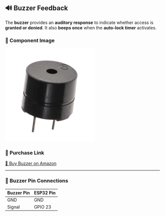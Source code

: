 ## 🔊 Buzzer Feedback

The **buzzer** provides an **auditory response** to indicate whether access is **granted or denied**. It also **beeps once** when the **auto-lock timer** activates.

### 📸 Component Image
![Buzzer Component](https://github.com/Hotsunlok/ESP32-smart-door-system/blob/d2b32e912f32f6dad561519f2477efcfb5e3b2b2/%E8%9E%A2%E5%B9%95%E6%93%B7%E5%8F%96%E7%95%AB%E9%9D%A2%202025-01-30%20054809.jpg)


### 🛒 Purchase Link
[🔗 Buy Buzzer on Amazon](https://www.amazon.co.uk/Buzzer-Electromagnetic-Active-Electronic-Directly/dp/B07Y653F2S)

---
### 📌 **Buzzer Pin Connections**
| **Buzzer Pin** | **ESP32 Pin** |
|--------------|------------|
| GND          | GND        |
| Signal       | GPIO 23    |

